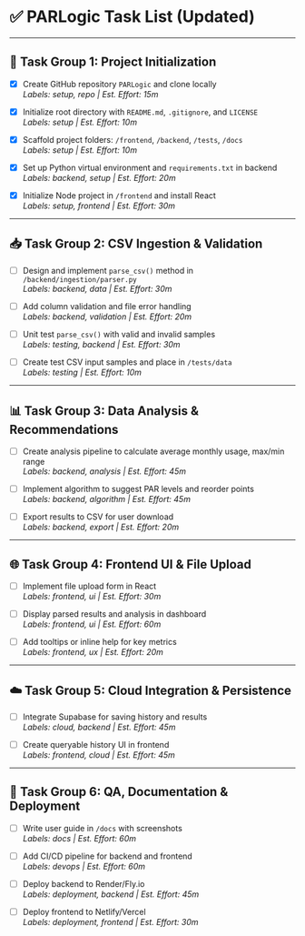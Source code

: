# ✅ PARLogic Task List (Updated)

---

## 🧱 Task Group 1: Project Initialization

- [x] Create GitHub repository `PARLogic` and clone locally  
  _Labels: setup, repo | Est. Effort: 15m_

- [x] Initialize root directory with `README.md`, `.gitignore`, and `LICENSE`  
  _Labels: setup | Est. Effort: 10m_

- [x] Scaffold project folders: `/frontend`, `/backend`, `/tests`, `/docs`  
  _Labels: setup | Est. Effort: 10m_

- [x] Set up Python virtual environment and `requirements.txt` in backend  
  _Labels: backend, setup | Est. Effort: 20m_

- [x] Initialize Node project in `/frontend` and install React  
  _Labels: setup, frontend | Est. Effort: 30m_

---

## 📥 Task Group 2: CSV Ingestion & Validation

- [ ] Design and implement `parse_csv()` method in `/backend/ingestion/parser.py`  
  _Labels: backend, data | Est. Effort: 30m_

- [ ] Add column validation and file error handling  
  _Labels: backend, validation | Est. Effort: 20m_

- [ ] Unit test `parse_csv()` with valid and invalid samples  
  _Labels: testing, backend | Est. Effort: 30m_

- [ ] Create test CSV input samples and place in `/tests/data`  
  _Labels: testing | Est. Effort: 10m_

---

## 📊 Task Group 3: Data Analysis & Recommendations

- [ ] Create analysis pipeline to calculate average monthly usage, max/min range  
  _Labels: backend, analysis | Est. Effort: 45m_

- [ ] Implement algorithm to suggest PAR levels and reorder points  
  _Labels: backend, algorithm | Est. Effort: 45m_

- [ ] Export results to CSV for user download  
  _Labels: backend, export | Est. Effort: 20m_

---

## 🌐 Task Group 4: Frontend UI & File Upload

- [ ] Implement file upload form in React  
  _Labels: frontend, ui | Est. Effort: 30m_

- [ ] Display parsed results and analysis in dashboard  
  _Labels: frontend, ui | Est. Effort: 60m_

- [ ] Add tooltips or inline help for key metrics  
  _Labels: frontend, ux | Est. Effort: 20m_

---

## ☁️ Task Group 5: Cloud Integration & Persistence

- [ ] Integrate Supabase for saving history and results  
  _Labels: cloud, backend | Est. Effort: 45m_

- [ ] Create queryable history UI in frontend  
  _Labels: frontend, cloud | Est. Effort: 45m_

---

## 🔁 Task Group 6: QA, Documentation & Deployment

- [ ] Write user guide in `/docs` with screenshots  
  _Labels: docs | Est. Effort: 60m_

- [ ] Add CI/CD pipeline for backend and frontend  
  _Labels: devops | Est. Effort: 60m_

- [ ] Deploy backend to Render/Fly.io  
  _Labels: deployment, backend | Est. Effort: 45m_

- [ ] Deploy frontend to Netlify/Vercel  
  _Labels: deployment, frontend | Est. Effort: 30m_
